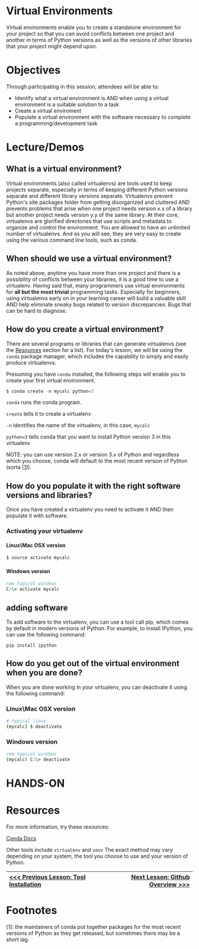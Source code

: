 # Virtual Environments

Virtual environments enable you to create a standalone environment for your project so that you can avoid conflicts between one project and another in terms of Python versions as well as the versions of other libraries that your project might depend upon.

# Objectives

Through participating in this session, attendees will be able to:
* Identify what a virtual environment is AND when using a virtual environment is a suitable solution to a task
* Create a virtual enviroment
* Populate a virtual environment with the software necessary to complete a programming/development task

# Lecture/Demos

## What is a virtual environment?

Virtual environments (also called virtualenvs) are tools used to keep projects separate, especially in terms of keeping different Python versions separate and different library versions separate. Virtualenvs prevent Python's site packages folder  from getting disorganized and cluttered AND prevents problems that arise when one project needs version x.x of a library but another project needs version y.y of the same library. At their core, virtualenvs are glorified directories that use scripts and metadata to organize and control the environment. You are allowed to have an unlimited number of virtualenvs. And as you will see, they are very easy to create using the various command line tools, such as conda.

## When should we use a virtual environment?

As noted above, anytime you have more than one project and there is a possibility of conflicts between your libraries, it is a good time to use a virtualenv. Having said that, many programmers use virtual environments for **all but the most trivial** programming tasks. Especially for beginners, using virtualenvs early on in your learning career will build a valuable skill AND help eliminate sneaky bugs related to version discrepancies. Bugs that can be hard to diagnose.

## How do you create a virtual environment?

There are several programs or libraries that can generate virtualenvs (see the [Resources](#resources) section for a list). For today's lesson, we will be using the `conda` package manager, which includes the capability to simply and easily produce virtualenvs.

Presuming you have `conda` installed, the following steps will enable you to create your first virtual environment.

```python
$ conda create -n mycalc python=3
```
`conda` runs the conda program.

`create` tells it to create a virtualenv

`-n` identifies the name of the virtualenv, in this case, `mycalc`

`python=3` tells conda that you want to install Python version 3 in this virtualenv

NOTE: you can use version 2.x or version 3.x of Python and regardless which you choose, conda will default to the most recent version of Python (sorta [[1](#footnotes)]).



## How do you populate it with the right software versions and libraries?

Once you have created a virtualenv you need to activate it AND then populate it with software.

### Activating your virtualenv

#### Linux\Mac OSX version

```bash
$ source activate mycalc
```

#### Windows version

```bat
rem typical windows
C:\> activate mycalc
```

## adding software

To add software to the virtualenv, you can use a tool call pip, which comes by default in modern versions of Python. For example, to install IPython, you can use the following command:

```
pip install ipython
```

## How do you get out of the virtual environment when you are done?

When you are done working in your virtualenv, you can deactivate it using the following command:

### Linux\Mac OSX version

```bash
# typical linux
(mycalc) $ deactivate
```

### Windows version

```bat
rem typical windows
(mycalc) C:\> deactivate
```

# HANDS-ON

# Resources

For more information, try these resources:

[Conda Docs](http://conda.pydata.org/docs/get-started.html)



Other tools include `virtualenv` and `venv` The exact method may vary depending on your system, the tool you choose to use and your version of Python. 



|[<<< Previous Lesson: Tool Installation](./lesson_02_tool_installation.md)|[Next Lesson: Github Overview >>>](./lesson_04_github_overview.md)|
|:--|--:|

# Footnotes
[1]: the maintainers of conda put together packages for the most recent versions of Python as they get released, but sometimes there may be a short lag.